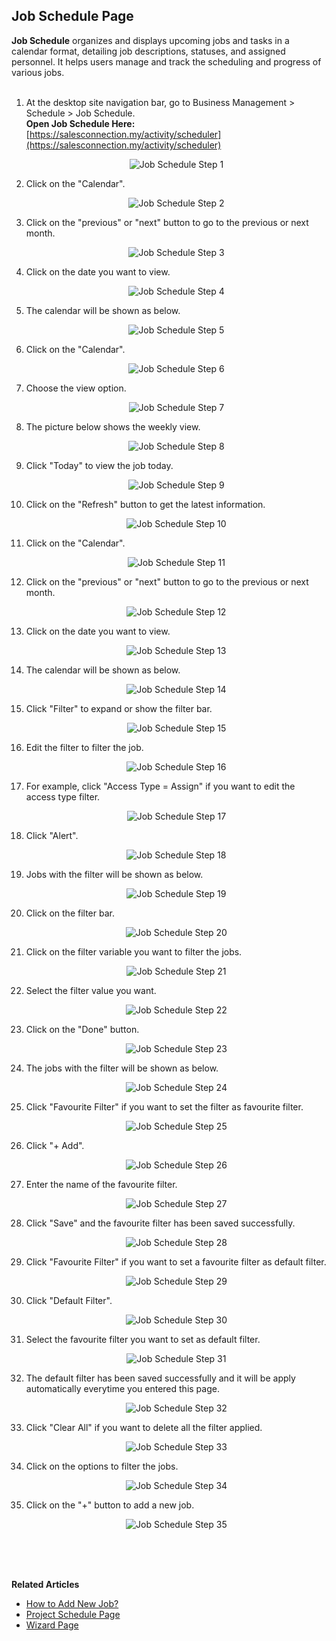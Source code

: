 ## Job Schedule Page

**Job Schedule** organizes and displays upcoming jobs and tasks in a calendar format, detailing job descriptions, statuses, and assigned personnel. It helps users manage and track the scheduling and progress of various jobs.<br><br>


1. At the desktop site navigation bar, go to Business Management > Schedule > Job Schedule.<br>
   **Open Job Schedule Here:** [https://salesconnection.my/activity/scheduler](https://salesconnection.my/activity/scheduler)<br>

   <p align="center">
      <img src="img2/Job_Schedule_Step_1.png" alt="Job Schedule Step 1">
   </p>

2. Click on the "Calendar".

   <p align="center">
      <img src="img2/Job_Schedule_Step_2.png" alt="Job Schedule Step 2">
   </p>
  
3. Click on the "previous" or "next" button to go to the previous or next month.

   <p align="center">
      <img src="img2/Job_Schedule_Step_3.png" alt="Job Schedule Step 3">
   </p>
   
4. Click on the date you want to view.

   <p align="center">
      <img src="img2/Job_Schedule_Step_4.png" alt="Job Schedule Step 4">
   </p>

5. The calendar will be shown as below.

   <p align="center">
      <img src="img2/Job_Schedule_Step_5.png" alt="Job Schedule Step 5">
   </p>

6. Click on the "Calendar".

   <p align="center">
      <img src="img2/Job_Schedule_Step_6.png" alt="Job Schedule Step 6">
   </p>
  
7. Choose the view option.

   <p align="center">
      <img src="img2/Job_Schedule_Step_7.png" alt="Job Schedule Step 7">
   </p>
  
8. The picture below shows the weekly view.

   <p align="center">
      <img src="img2/Job_Schedule_Step_8.png" alt="Job Schedule Step 8">
   </p>
  
9. Click "Today" to view the job today.

   <p align="center">
      <img src="img2/Job_Schedule_Step_9.png" alt="Job Schedule Step 9">
   </p>
  
10. Click on the "Refresh" button to get the latest information. 

    <p align="center">
      <img src="img2/Job_Schedule_Step_10.png" alt="Job Schedule Step 10">
    </p>

11. Click on the "Calendar".

    <p align="center">
      <img src="img2/Job_Schedule_Step_11.png" alt="Job Schedule Step 11">
    </p>
  
12. Click on the "previous" or "next" button to go to the previous or next month.

    <p align="center">
      <img src="img2/Job_Schedule_Step_12.png" alt="Job Schedule Step 12">
    </p>
  
13. Click on the date you want to view.

    <p align="center">
      <img src="img2/Job_Schedule_Step_13.png" alt="Job Schedule Step 13">
    </p>

14. The calendar will be shown as below.

    <p align="center">
      <img src="img2/Job_Schedule_Step_14.png" alt="Job Schedule Step 14">
    </p>
  
15. Click "Filter" to expand or show the filter bar.

    <p align="center">
      <img src="img2/Job_Schedule_Step_15.png" alt="Job Schedule Step 15">
    </p>
  
16. Edit the filter to filter the job.

    <p align="center">
      <img src="img2/Job_Schedule_Step_16.png" alt="Job Schedule Step 16">
    </p>  

17. For example, click "Access Type = Assign" if you want to edit the access type filter.
    
    <p align="center">
      <img src="img2/Job_Schedule_Step_17.png" alt="Job Schedule Step 17">
    </p>  

18. Click "Alert".
    
    <p align="center">
      <img src="img2/Job_Schedule_Step_18.png" alt="Job Schedule Step 18">
    </p>
  
19. Jobs with the filter will be shown as below.

    <p align="center">
      <img src="img2/Job_Schedule_Step_19.png" alt="Job Schedule Step 19">
    </p>
  
20. Click on the filter bar.

    <p align="center">
      <img src="img2/Job_Schedule_Step_20.png" alt="Job Schedule Step 20">
    </p>  

21. Click on the filter variable you want to filter the jobs.
    
    <p align="center">
      <img src="img2/Job_Schedule_Step_21.png" alt="Job Schedule Step 21">
    </p>  

22. Select the filter value you want.
    
    <p align="center">
      <img src="img2/Job_Schedule_Step_22.png" alt="Job Schedule Step 22">
    </p>
  
23. Click on the "Done" button.

    <p align="center">
      <img src="img2/Job_Schedule_Step_23.png" alt="Job Schedule Step 23">
    </p>
  
24. The jobs with the filter will be shown as below.

    <p align="center">
      <img src="img2/Job_Schedule_Step_24.png" alt="Job Schedule Step 24">
    </p>  

25. Click "Favourite Filter" if you want to set the filter as favourite filter.
    
    <p align="center">
      <img src="img2/Job_Schedule_Step_25.png" alt="Job Schedule Step 25">
    </p>  

26. Click "+ Add".
    
    <p align="center">
      <img src="img2/Job_Schedule_Step_26.png" alt="Job Schedule Step 26">
    </p>
  
27. Enter the name of the favourite filter.

    <p align="center">
      <img src="img2/Job_Schedule_Step_27.png" alt="Job Schedule Step 27">
    </p>
  
28. Click "Save" and the favourite filter has been saved successfully.

    <p align="center">
      <img src="img2/Job_Schedule_Step_28.png" alt="Job Schedule Step 28">
    </p>  

29. Click "Favourite Filter" if you want to set a favourite filter as default filter.
    
    <p align="center">
      <img src="img2/Job_Schedule_Step_29.png" alt="Job Schedule Step 29">
    </p>  

30. Click "Default Filter".
    
    <p align="center">
      <img src="img2/Job_Schedule_Step_30.png" alt="Job Schedule Step 30">
    </p>
  
31. Select the favourite filter you want to set as default filter.

    <p align="center">
      <img src="img2/Job_Schedule_Step_31.png" alt="Job Schedule Step 31">
    </p>
  
32. The default filter has been saved successfully and it will be apply automatically everytime you entered this page.

    <p align="center">
      <img src="img2/Job_Schedule_Step_32.png" alt="Job Schedule Step 32">
    </p>  

33. Click "Clear All" if you want to delete all the filter applied.
    
    <p align="center">
      <img src="img2/Job_Schedule_Step_33.png" alt="Job Schedule Step 33">
    </p>  

34. Click on the options to filter the jobs.
    
    <p align="center">
      <img src="img2/Job_Schedule_Step_34.png" alt="Job Schedule Step 34">
    </p>

35. Click on the "+" button to add a new job.
    
    <p align="center">
      <img src="img2/Job_Schedule_Step_35.png" alt="Job Schedule Step 35">
    </p>
    <br><br><br>

**Related Articles**
- [How to Add New Job?](Add_New_Job.md)
- [Project Schedule Page](Project_Schedule_Page.md)
- [Wizard Page](Wizard_Page.md)
